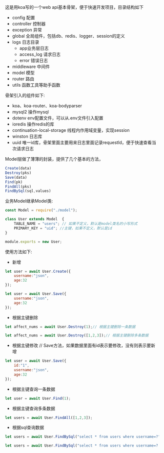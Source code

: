 这是用koa写的一个web api基本骨架，便于快速开发项目，目录结构如下

- config  配置
- controller 控制器
- exception 异常
- global 全局组件，包括db、redis、logger、session的定义
- logs 日志目录 
    - app业务层日志
    - access_log 请求日志
    - error 错误日志
- middleware 中间件
- model 模型
- router 路由
- utils 函数工具等助手函数


骨架引入的组件如下:
- koa、koa-router、koa-bodyparser
- mysql2   操作mysql
- dotenv  env配置文件，可以从.env文件引入配置
- ioredis 操作redis的库
- continuation-local-storage 线程内作用域变量，实现session
- winston 日志库
- uuid  唯一id库，骨架里面主要用来日志里面记录requestId，便于快速查看当次请求日志


Model层做了薄薄的封装，提供了几个基本的方法，

```javascript
Create(data)
Destroy(pks)
Save(data)
Find(pk)
FindAll(pks)
FindBySql(sql,values)
```

业务Model继承Model类:

```javascript
const Model = require("./model");

class User extends Model  {
    TABLE_NAME = "users"; // 如果不定义，默认是model类名的小写形式
    PRIMARY_KEY = "uid"; //主键，如果不定义，默认是id
}

module.exports = new User;
```
使用方法如下:

- 新增
```javascript
let user = await User.Create({
    username:"json",
    age:32
});

let user = await User.Save({
    username:"json",
    age:32
});
```
- 根据主键删除
```javascript
let affect_nums = await User.Destroy(1);// 根据主键删除一条数据

let affect_nums = await User.Destroy([1,2,3]);// 根据主键删除多条数据

```

- 根据主键修改
// Save方法，如果数据里面有id表示要修改，没有则表示要新增
```javascript
let user = await User.Save({
    id:"1",
    username:"json",
    age:32
});

```
- 根据主键查询一条数据
```javascript
let user = await User.Find(1);

```
- 根据主键查询多条数据
```javascript
let users = await User.FindAll([1,2,3]);

```
- 根据sql查询数据
```javascript
let users = await User.FindBySql("select * from users where username=?",["json"]);

let users = await User.FindBySql("select * from users where username=? and age=?",["json",32]);
```